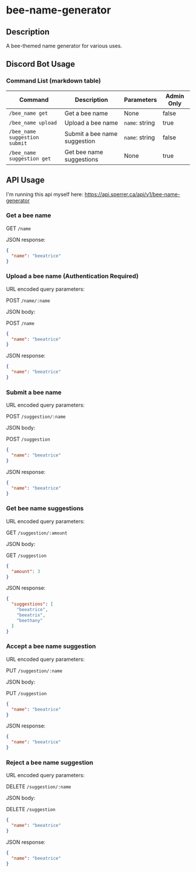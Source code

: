 # bee-name-generator

## Description

A bee-themed name generator for various uses.

## Discord Bot Usage

### Command List (markdown table)

| Command | Description | Parameters | Admin Only |
| --- | --- | --- | --- |
| `/bee_name get` | Get a bee name | None | false |
| `/bee_name upload` | Upload a bee name | `name`: string | true |
| `/bee_name suggestion submit` | Submit a bee name suggestion | `name`: string | false |
| `/bee_name suggestion get` | Get bee name suggestions | None | true |

## API Usage

I'm running this api myself here: <https://api.sperrer.ca/api/v1/bee-name-generator>

### Get a bee name

GET `/name`

JSON response:

```json
{
  "name": "beeatrice"
}
```

### Upload a bee name (Authentication Required)

URL encoded query parameters:

POST `/name/:name`

JSON body:

POST `/name`
  
  ```json
  {
    "name": "beeatrice"
  }
  ```

JSON response:

```json
{
  "name": "beeatrice"
}
```

### Submit a bee name

URL encoded query parameters:

POST `/suggestion/:name`

JSON body:

POST `/suggestion`
  
  ```json
  {
    "name": "beeatrice"
  }
  ```

JSON response:
  
  ```json
  {
    "name": "beeatrice"
  }
  ```

### Get bee name suggestions

URL encoded query parameters:

GET `/suggestion/:amount`

JSON body:

GET `/suggestion`
  
  ```json
  {
    "amount": 3
  }
  ```

JSON response:

```json
{
  "suggestions": [
    "beeatrice",
    "beeatrix",
    "beethany"
  ]
}
```

### Accept a bee name suggestion

URL encoded query parameters:

PUT `/suggestion/:name`

JSON body:

PUT `/suggestion`
  
  ```json
  {
    "name": "beeatrice"
  }
  ```

JSON response:
  
  ```json
  {
    "name": "beeatrice"
  }
  ```

### Reject a bee name suggestion

URL encoded query parameters:

DELETE `/suggestion/:name`

JSON body:

DELETE `/suggestion`
  
  ```json
  {
    "name": "beeatrice"
  }
  ```

JSON response:
  
  ```json
  {
    "name": "beeatrice"
  }
  ```
